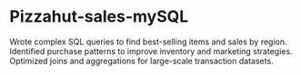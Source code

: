 # Pizzahut-sales-mySQL
Wrote complex SQL queries to find best-selling items and sales by region.  Identified purchase patterns to improve inventory and marketing  strategies.  Optimized joins and aggregations for large-scale transaction datasets.
